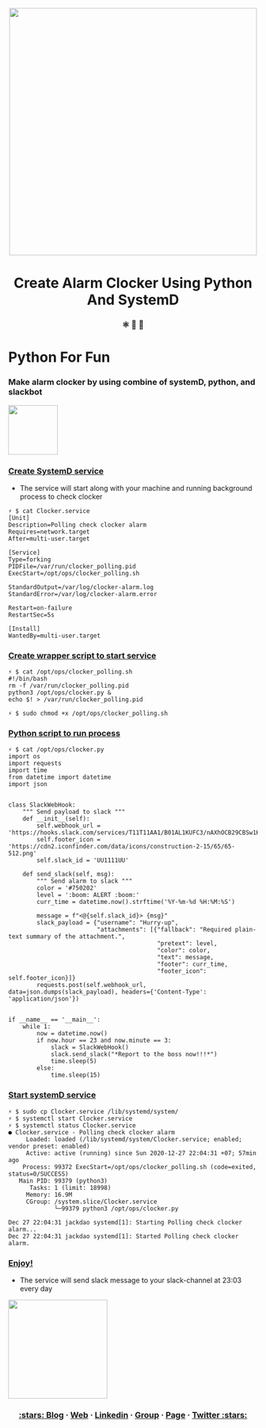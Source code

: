 <p align="center">
  <a href="https://dev.to/vumdao">
    <img src="https://dev-to-uploads.s3.amazonaws.com/i/lbayfsj2tv233gwz5bg4.png" width="500" />
  </a>
</p>
<h1 align="center">
  Create Alarm Clocker Using Python And SystemD
</h1>
<h3 align="center">
  ⚛️ 📄 🚀
</h3>

<h1 align="left">
  <a>Python For Fun</a>
  <h3>Make alarm clocker by using combine of systemD, python, and slackbot</h3>
  <img src="https://dev-to-uploads.s3.amazonaws.com/i/h8i2ovhsmug5qi1n534c.png" width="100" />
</h1>

### **[Create SystemD service](#-Create-SystemD-service)**
- The service will start along with your machine and running background process to check clocker
```
⚡ $ cat Clocker.service 
[Unit]
Description=Polling check clocker alarm
Requires=network.target
After=multi-user.target

[Service]
Type=forking
PIDFile=/var/run/clocker_polling.pid
ExecStart=/opt/ops/clocker_polling.sh

StandardOutput=/var/log/clocker-alarm.log
StandardError=/var/log/clocker-alarm.error

Restart=on-failure
RestartSec=5s

[Install]
WantedBy=multi-user.target
```

### **[Create wrapper script to start service](#-Create-wrapper-script-to-start-service)**
```
⚡ $ cat /opt/ops/clocker_polling.sh 
#!/bin/bash
rm -f /var/run/clocker_polling.pid
python3 /opt/ops/clocker.py &
echo $! > /var/run/clocker_polling.pid

⚡ $ sudo chmod +x /opt/ops/clocker_polling.sh
```

### **[Python script to run process](#-Python-script-to-run-process)**
```
⚡ $ cat /opt/ops/clocker.py 
import os
import requests
import time
from datetime import datetime
import json


class SlackWebHook:
    """ Send payload to slack """
    def __init__(self):
        self.webhook_url = 'https://hooks.slack.com/services/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'
        self.footer_icon = 'https://cdn2.iconfinder.com/data/icons/construction-2-15/65/65-512.png'
        self.slack_id = 'UU1111UU'

    def send_slack(self, msg):
        """ Send alarm to slack """
        color = '#750202'
        level = ':boom: ALERT :boom:'
        curr_time = datetime.now().strftime('%Y-%m-%d %H:%M:%S')

        message = f"<@{self.slack_id}> {msg}"
        slack_payload = {"username": "Hurry-up",
                         "attachments": [{"fallback": "Required plain-text summary of the attachment.",
                                          "pretext": level,
                                          "color": color,
                                          "text": message,
                                          "footer": curr_time,
                                          "footer_icon": self.footer_icon}]}
        requests.post(self.webhook_url, data=json.dumps(slack_payload), headers={'Content-Type': 'application/json'})


if __name__ == '__main__':
    while 1:
        now = datetime.now()
        if now.hour == 23 and now.minute == 3:
            slack = SlackWebHook()
            slack.send_slack("*Report to the boss now!!!*")
            time.sleep(5)
        else:
            time.sleep(15)
```

### **[Start systemD service](#-Start-systemD-service)**
```
⚡ $ sudo cp Clocker.service /lib/systemd/system/
⚡ $ systemctl start Clocker.service
⚡ $ systemctl status Clocker.service
● Clocker.service - Polling check clocker alarm
     Loaded: loaded (/lib/systemd/system/Clocker.service; enabled; vendor preset: enabled)
     Active: active (running) since Sun 2020-12-27 22:04:31 +07; 57min ago
    Process: 99372 ExecStart=/opt/ops/clocker_polling.sh (code=exited, status=0/SUCCESS)
   Main PID: 99379 (python3)
      Tasks: 1 (limit: 18998)
     Memory: 16.9M
     CGroup: /system.slice/Clocker.service
             └─99379 python3 /opt/ops/clocker.py

Dec 27 22:04:31 jackdao systemd[1]: Starting Polling check clocker alarm...
Dec 27 22:04:31 jackdao systemd[1]: Started Polling check clocker alarm.
```

### **[Enjoy!](#-Enjoy!)**
- The service will send slack message to your slack-channel at 23:03 every day

<img src="https://dev-to-uploads.s3.amazonaws.com/i/4s8vannrzb5pux85uone.png" width="200" />

<h3 align="center">
  <a href="https://dev.to/vumdao">:stars: Blog</a>
  <span> · </span>
  <a href="https://vumdao.hashnode.dev/">Web</a>
  <span> · </span>
  <a href="https://www.linkedin.com/in/vu-dao-9280ab43/">Linkedin</a>
  <span> · </span>
  <a href="https://www.linkedin.com/groups/12488649/">Group</a>
  <span> · </span>
  <a href="https://www.facebook.com/CloudOpz-104917804863956">Page</a>
  <span> · </span>
  <a href="https://twitter.com/VuDao81124667">Twitter :stars:</a>
</h3>
